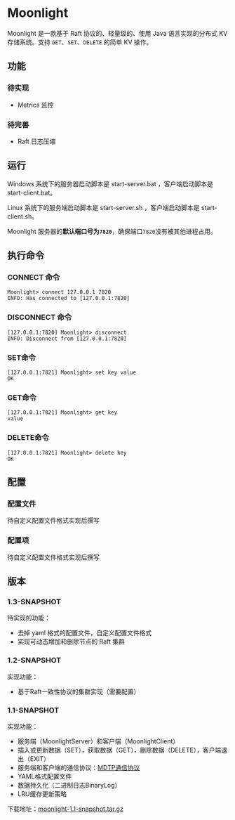 # Moonlight

Moonlight 是一款基于 Raft 协议的、轻量级的、使用 Java 语言实现的分布式 KV 存储系统。支持 `GET`、`SET`、`DELETE` 的简单 KV 操作。

## 功能

### 待实现

- Metrics 监控

### 待完善

- Raft 日志压缩

## 运行

Windows 系统下的服务器启动脚本是 start-server.bat ，客户端启动脚本是 start-client.bat。

Linux 系统下的服务端启动脚本是 start-server.sh ，客户端启动脚本是 start-client.sh。

Moonlight 服务器的**默认端口号为`7820`**，确保端口`7820`没有被其他进程占用。

## 执行命令

### CONNECT 命令

```shell
Moonlight> connect 127.0.0.1 7820
INFO: Has connected to [127.0.0.1:7820]
```

### DISCONNECT 命令

```shell
[127.0.0.1:7820] Moonlight> disconnect
INFO: Disconnect from [127.0.0.1:7820]
```

### SET命令

```shell
[127.0.0.1:7821] Moonlight> set key value
OK
```

### GET命令

```shell
[127.0.0.1:7821] Moonlight> get key
value
```

### DELETE命令

```shell
[127.0.0.1:7821] Moonlight> delete key
OK
```

## 配置

### 配置文件

待自定义配置文件格式实现后撰写

### 配置项

待自定义配置文件格式实现后撰写

## 版本

### 1.3-SNAPSHOT

待实现的功能：

- 去掉 yaml 格式的配置文件，自定义配置文件格式
- 实现可动态增加和删除节点的 Raft 集群

### 1.2-SNAPSHOT

实现功能：

- 基于Raft一致性协议的集群实现（需要配置）

### 1.1-SNAPSHOT

实现功能：

- 服务端（MoonlightServer）和客户端（MoonlightClient）
- 插入或更新数据（SET），获取数据（GET），删除数据（DELETE），客户端退出（EXIT）
- 服务端和客户端的通信协议：[MDTP通信协议](MDTP.md)
- YAML格式配置文件
- 数据持久化（二进制日志BinaryLog）
- LRU缓存更新策略

下载地址：[moonlight-1.1-snapshot.tar.gz](https://github.com/ECUST-CST163-ZhangBaiLi/moonlight/releases/download/1.1-SNAPSHOT/moonlight-1.1-snapshot.tar.gz)